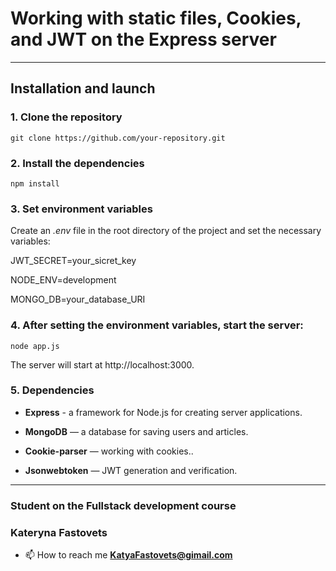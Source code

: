 # Working with static files, Cookies, and JWT on the Express server
____
## Installation and launch

### **1.** Clone the repository

`git clone https://github.com/your-repository.git`

### **2.** Install the dependencies

`npm install`

### **3.** Set environment variables

Create an *.env* file in the root directory of the project and set the necessary variables:

JWT_SECRET=your_sicret_key

NODE_ENV=development

MONGO_DB=your_database_URI

### **4.** After setting the environment variables, start the server:

`node app.js`

The server will start at http://localhost:3000.

### **5.** Dependencies

+ **Express** - a framework for Node.js for creating server applications.

+ **MongoDB** — a database for saving users and articles.

+ **Cookie-parser** — working with cookies..

+ **Jsonwebtoken** — JWT generation and verification.

___

### Student on the Fullstack development course
### Kateryna Fastovets
- 📫 How to reach me **KatyaFastovets@gimail.com**
